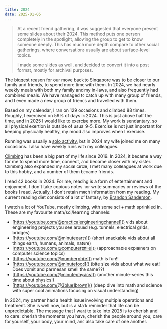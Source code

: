```yaml
---
title: 2024
date: 2025-01-05
...
```


> At a recent friend gathering, it was suggested that everyone present some
> slides about their 2024. This method puts one person completely in the
> spotlight, allowing the group to get to know someone deeply.
> This has much more depth compare to other social
> gatherings, where conversations usually are about surface-level topics.
>
> I made some slides as well, and decided to convert it into a post format,
> mostly for archival purposes.

The biggest reason for our move back to Singapore was to be closer to our
family and friends, to spend more time with them. In 2024, we had nearly weekly
meals with both my family and my in-laws, and also frequently had combined
meals. We have managed to catch up with many group of friends, and I even made
a new group of friends and travelled with them.

Based on my calendar, I ran on 129 occasions and climbed 88 times.
Roughly, I exercised on 59% of days in 2024. This is just above half the time, and in
2025 I would like to exercise more. My work is sendantary, so all
physical exertion is outside of usual 9-5. Exercise is not just important for
keeping physically healthy, my mood also improves when I exercise.

Running was usually a [solo activity](https://www.ngzhian.com/goals-2018.html),
but in 2024 my wife joined me on many occasions. I also have weekly runs with
my colleagues.

[Climbing](bouldering-singapore.html) has been a big part of my life since 2019. In 2024, it became a way
for me to spend more time, connect, and become closer with my sister. Climbing
    also expanded my social circle, I met many colleagues at work due to this
    hobby, and a number of them became friends.

I read 42 books in 2024. For me, reading is a form of entertainment and
enjoyment. I don't take copious notes nor write summaries or reviews of the
books I read. Actually, I don't retain much information from my reading. My
current reading diet consists of a lot of fantasy, by [Brandon
Sanderson](https://www.brandonsanderson.com/pages/where-do-i-start).

I watch a lot of YouTube, mostly climbing, with some sci + math sprinkled in.
These are my favourite math/sci/learning channels:

- [https://youtube.com/@practicalengineeringchannel]() vids about engineering
  projects you see around (e.g. tunnels, electrical grids, bridges)
- [https://youtube.com/@minuteearth]() (short snackable vids about all things
  earth, humans, animals, nature)
- [https://youtube.com/@computerphile]() (approachable explainers on computer
  science topics)
- [https://youtube.com/@numberphile]() math is fun!!
- [https://youtube.com/@minutefood]() (bite size vids about what we eat! Does vomit
  and parmesan smell the same??)
- [https://youtube.com/@minutephysics]() (another minute-series this time about
  physics!)
- [https://youtube.com/@3blue1brown]() (deep dive into math and science with super
  cool animations focusing on visual understanding)

In 2024, my partner had a health issue involving multiple operations and
treatment. She is well now, but is a stark reminder that life can be
unpredictable. The message that I want to take into 2025 is to cherish and to
care: cherish the moments you have, cherish the people around
you; care for yourself, your body, your mind, and also take care of one
another.
